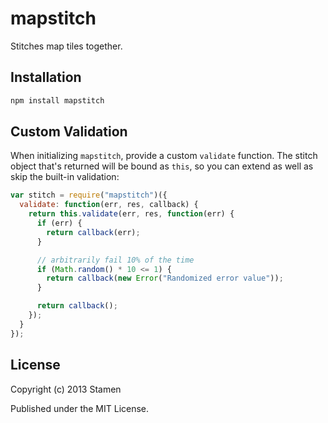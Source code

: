 # mapstitch

Stitches map tiles together.

## Installation

```bash
npm install mapstitch
```

## Custom Validation

When initializing `mapstitch`, provide a custom `validate` function. The stitch
object that's returned will be bound as `this`, so you can extend as well as
skip the built-in validation:

```javascript
var stitch = require("mapstitch")({
  validate: function(err, res, callback) {
    return this.validate(err, res, function(err) {
      if (err) {
        return callback(err);
      }

      // arbitrarily fail 10% of the time
      if (Math.random() * 10 <= 1) {
        return callback(new Error("Randomized error value"));
      }

      return callback();
    });
  }
});
```

## License

Copyright (c) 2013 Stamen

Published under the MIT License.
